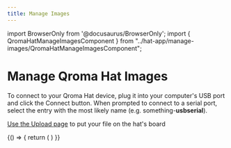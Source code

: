 ```yaml
---
title: Manage Images
---
```


import BrowserOnly from '@docusaurus/BrowserOnly';
import { QromaHatManageImagesComponent } from "../hat-app/manage-images/QromaHatManageImagesComponent";


# Manage Qroma Hat Images

To connect to your Qroma Hat device, plug it into your computer's USB port
  and click the Connect button. When prompted
to connect to a serial port, select the entry with the most likely name 
(e.g. something-<b>usbserial</b>).

[Use the Upload page](/advanced-io/upload-file) to put your file on the hat's board

<BrowserOnly>
{() => {
  return (
    <QromaHatManageImagesComponent
      />
  )
}}
</BrowserOnly>